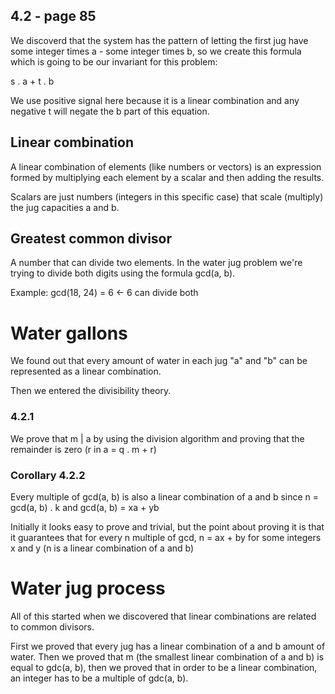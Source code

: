 ## 4.2 - page 85

We discoverd that the system has the pattern of letting the first jug have some integer times a - some integer times b, so we create this formula which is going to be our invariant for this problem:

s . a + t . b

We use positive signal here because it is a linear combination and any negative t will negate the b part of this equation.

## Linear combination

A linear combination of elements (like numbers or vectors) is an expression formed by multiplying each element by a scalar and then adding the results.

Scalars are just numbers (integers in this specific case) that scale (multiply) the jug capacities a and b.

## Greatest common divisor

A number that can divide two elements. In the water jug problem we're trying to divide both digits using the formula gcd(a, b).

Example: gcd(18, 24) = 6 <- 6 can divide both

# Water gallons

We found out that every amount of water in each jug "a" and "b" can be represented as a linear combination.

Then we entered the divisibility theory.

### 4.2.1

We prove that m | a by using the division algorithm and proving that the remainder is zero (r in a = q . m + r)

### Corollary 4.2.2

Every multiple of gcd(a, b) is also a linear combination of a and b since n = gcd(a, b) . k and gcd(a, b) = xa + yb

Initially it looks easy to prove and trivial, but the point about proving it is that it guarantees that for every n multiple of gcd, n = ax + by for some integers x and y (n is a linear combination of a and b)

# Water jug process

All of this started when we discovered that linear combinations are related to common divisors.

First we proved that every jug has a linear combination of a and b amount of water. Then we proved that m (the smallest linear combination of a and b) is equal to gdc(a, b), then we proved that in order to be a linear combination, an integer has to be a multiple of gdc(a, b).
